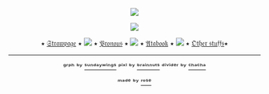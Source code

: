 <div align="center">
  
![](https://64.media.tumblr.com/1fe499c0903497f768d5e1ce129c4271/98e55082be2d0c97-62/s1280x1920/9b66ee89944fee0afeed3fe24d6bae688d80d6dc.pnj)

![](https://64.media.tumblr.com/d161b0f6b8e1ec59ef329e0cf3f4cd7e/2440059ba32d9e4b-3d/s2048x3072/01e3a94a4a72cd32078671303512b8a2cf18e16e.pnj)

 ⭑ [𝔖𝔱𝔯𝔞𝔴𝔭𝔞𝔤𝔢](https://kuji.straw.page/) ⭑ ![](https://64.media.tumblr.com/abdc7ab34a8deffe74576ee0b13ad298/334a52adf4ce2435-14/s75x75_c1/ff569179591b012d06c60b38b7b27bce3599f4b7.gifv) ⭑ [𝔓𝔯𝔬𝔫𝔬𝔲𝔰](https://en.pronouns.page/@the_kxka) ⭑ ![](https://64.media.tumblr.com/abdc7ab34a8deffe74576ee0b13ad298/334a52adf4ce2435-14/s75x75_c1/ff569179591b012d06c60b38b7b27bce3599f4b7.gifv) ⭑ [𝔄𝔱𝔞𝔟𝔬𝔬𝔨](https://kuji.atabook.org/) ⭑ ![](https://64.media.tumblr.com/abdc7ab34a8deffe74576ee0b13ad298/334a52adf4ce2435-14/s75x75_c1/ff569179591b012d06c60b38b7b27bce3599f4b7.gifv) ⭑ [𝔒𝔱𝔥𝔢𝔯 𝔰𝔱𝔲𝔣𝔣𝔰](https://rentry.co/Kujistuffs)⭑

---

ᵍʳᵖʰ ᵇʸ [ˢᵘⁿᵈᵃʸʷⁱⁿᵍˢ](https://www.tumblr.com/sundaywings) ᵖⁱˣˡ ᵇʸ [ᵇʳᵃⁱⁿⁿᵘᵗˢ](https://www.tumblr.com/brainnuts/744784736758677504) ᵈⁱᵛⁱᵈᵉʳ ᵇʸ [ᶜʰᵃᶜʰᵃ](https://www.tumblr.com/chachachannah)

ᵐᵃᵈᵉ ᵇʸ [ʳᵒˢᵉ](https://github.com/FurinaTheFountain)
